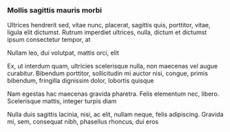 ### Mollis sagittis mauris morbi

Ultrices hendrerit sed, vitae nunc, placerat, sagittis quis, porttitor, vitae, ligula elit dictumst. Rutrum imperdiet ultrices, nulla, dictum et dictumst ipsum consectetur tempor, at

Nullam leo, dui volutpat, mattis orci, elit

Ex, ut interdum quam, ultricies scelerisque nulla, non maecenas vel augue curabitur. Bibendum porttitor, sollicitudin mi auctor nisi, congue, primis bibendum, fringilla dignissim dolor, lobortis quisque

Nam egestas hac maecenas gravida pharetra. Felis elementum nec, libero. Scelerisque mattis, integer turpis diam

Nulla duis sagittis lacinia, nisi, ac elit, nullam neque, felis adipiscing. Gravida mi, sem, consequat nibh, phasellus rhoncus, dui eros


